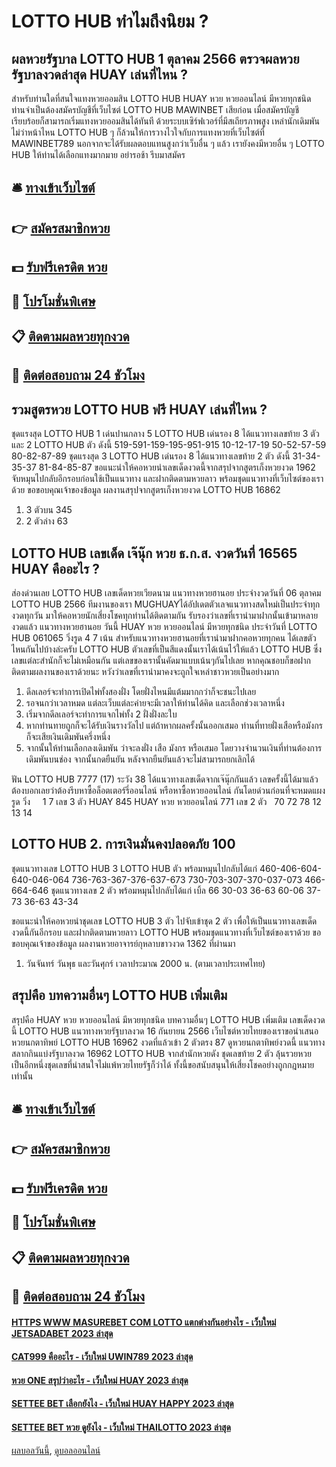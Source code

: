 # LOTTO HUB ทำไมถึงนิยม ?
## ผลหวยรัฐบาล LOTTO HUB 1 ตุลาคม 2566 ตรวจผลหวยรัฐบาลงวดล่าสุด HUAY เล่นที่ไหน ?
สำหรับท่านใดที่สนใจแทงหวยออมสิน LOTTO HUB HUAY หวย หวยออนไลน์ มีหวยทุกชนิด ท่านจำเป็นต้องสมัครบัญชีที่เว็บไซต์ LOTTO HUB MAWINBET เสียก่อน เมื่อสมัครบัญชีเรียบร้อยก็สามารถเริ่มแทงหวยออมสินได้ทันที ด้วยระบบเซิร์ฟเวอร์ที่มีสเถียรภาพสูง เหล่านักเดิมพันไม่ว่าหน้าไหน LOTTO HUB ๆ ก็ล้วนให้การวางไวใจกับการแทงหวยที่เว็บไซต์ที่ MAWINBET789 นอกจากจะได้รับผลตอบแทนสูงกว่าเว็บอื่น ๆ แล้ว เรายังคงมีหวยอื่น ๆ LOTTO HUB ให้ท่านได้เลือกแทงมากมาย อย่ารอช้า รีบมาสมัคร

## 🛎 [ทางเข้าเว็บไซต์](https://bit.ly/3BG5bNw)
## 👉 [สมัครสมาชิกหวย](https://bit.ly/3BG5bNw)
## 💵 [รับฟรีเครดิต หวย](https://bit.ly/3C3mvgS)
## 👑 [โปรโมชั่นพิเศษ](https://bit.ly/3C3mvgS)
## 📋 [ติดตามผลหวยทุกงวด](https://bit.ly/3C3mvgS)
## 📱 [ติดต่อสอบถาม 24 ชัวโมง](https://bit.ly/3C3mvgS)

## รวมสูตรหวย LOTTO HUB ฟรี HUAY เล่นที่ไหน ?
ชุดแรงสุด LOTTO HUB 1 เด่นปานกลาง 5 LOTTO HUB เด่นรอง 8 ได้แนวทางเลขท้าย 3 ตัว และ 2 LOTTO HUB ตัว ดังนี้
519-591-159-195-951-915
10-12-17-19
50-52-57-59
80-82-87-89
ชุดแรงสุด 3 LOTTO HUB เด่นรอง 8 ได้แนวทางเลขท้าย 2 ตัว ดังนี้
31-34-35-37
81-84-85-87
ขอแนะนำให้คอหวยนำเลขเด็ดงวดนี้จากสรุปจากสูตรเก็งหวยงวด 1962 จับหมุนไปกลับอีกรอบก่อนใช้เป็นแนวทาง และฝากติดตามหวยลาว พร้อมชุดแนวทางที่เว็บไซต์ของเราด้วย
ขอขอบคุณเจ้าของข้อมูล
ผลงานสรุปจากสูตรเก็งหวยงวด LOTTO HUB 16862

1. 3 ตัวบน 345
2. 2 ตัวล่าง 63

## LOTTO HUB เลขเด็ด เจ๊นุ๊ก หวย ธ.ก.ส. งวดวันที่ 16565 HUAY คืออะไร ?
ส่องด่วนเลย LOTTO HUB เลขเด็ดหวยเวียดนาม แนวทางหวยฮานอย ประจำงวดวันที่ 06 ตุลาคม LOTTO HUB 2566 ทีมงานของเรา MUGHUAYได้อัปเดตตัวเลจแนวทางสดใหม่เป็นประจำทุกงวดทุกวัน มาให้คอหวยนักเสี่ยงโชคทุกท่านได้ติดตามกัน รับรองว่าเลขที่เรานำมาฝากนั้นเข้ามาหลายงวดแล้ว
แนวทางหวยฮานอย วันนี้ HUAY หวย หวยออนไลน์ มีหวยทุกชนิด ประจำวันที่ LOTTO HUB 061065 วิ่งรูด 4 7 เน้น
สำหรับแนวทางหวยฮานอยที่เรานำมาฝากคอหวยทุกคน ได้เลขตัวไหนกันไปบ้างล่ะครับ LOTTO HUB ตัวเลขที่เป็นสีแดงนั้นเราได้เน้นไว้ให้แล้ว LOTTO HUB ซึ่งเลขแต่ละสำนักก็จะไม่เหมือนกัน แต่เลขของเรานั้นคัดมาแบบเน้นๆกันไปเลย หากคุณชอบก็ขอฝากติดตามผลงานของเราด้วยนะ หวังว่าเลขที่เรานำมาคงจะถูกใจเหล่าชาวหวยเป็นอย่างมาก
1. ดีลเลอร์จะทำการเปิดไพ่ทั้งสองฝั่ง โดยฝั่งไหนมีแต้มมากกว่าก็จะชนะไปเลย
2. รอจนกว่าเวลาหมด แต่ละเว็บแต่ละค่ายจะมีเวลาให้ท่านได้คิด และเลือกช่วงเวลาหนึ่ง
3. เริ่มจากดีลเลอร์จะทำการแจกไพ่ทั้ง 2 ฝั่งฝั่งละใบ
4. หากท่านทายถูกก็จะได้รับเงินรางวัลไป แต่ถ้าหากผลครั้งนั้นออกเสมอ ท่านที่ทายฝั่งเสือหรือมังกรก็จะเสียเงินเดิมพันครึ่งหนึ่ง
5. จากนั้นให้ท่านเลือกลงเดิมพัน ว่าจะลงฝั่ง เสือ มังกร หรือเสมอ โดยวางจำนวนเงินที่ท่านต้องการเดิมพันบนช่อง จากนั้นกดยืนยัน หลังจากยืนยันแล้วจะไม่สามารถยกเลิกได้

ฟัน LOTTO HUB 7777 (17)
ระวัง 38
ได้แนวทางเลขเด็ดจากเจ๊นุ๊กกันแล้ว เลขครั้งนี้ได้มาแล้ว ต้องบอกเลยว่าต้องรีบหาซื้อล็อตเตอร์รี่ออนไลน์ หรือหาซื้อหวยออนไลน์ กันโดยด่วนก่อนที่จะหมดแผง
รูด วิ่ง     1 7
เลข 3 ตัว HUAY 845 HUAY หวย หวยออนไลน์ 771
เลข 2 ตัว   70 72 78 12 13 14

## LOTTO HUB 2. การเงินมั่นคงปลอดภัย 100
ชุดแนวทางเลข LOTTO HUB 3 LOTTO HUB ตัว พร้อมหมุนไปกลับได้แก่
460-406-604-640-046-064
736-763-367-376-637-673
730-703-307-370-037-073
466-664-646
ชุดแนวทางเลข 2 ตัว พร้อมหมุนไปกลับได้แก่
เบิ้ล 66
30-03
36-63
60-06
37-73
36-63
43-34

ขอแนะนำให้คอหวยนำชุดเลข LOTTO HUB 3 ตัว ไปจับเข้าชุด 2 ตัว เพื่อให้เป็นแนวทางเลขเด็ดงวดนี้กันอีกรอบ และฝากติดตามหวยลาว LOTTO HUB พร้อมชุดแนวทางที่เว็บไซต์ของเราด้วย
ขอขอบคุณเจ้าของข้อมูล
ผลงานหวยอาจารย์กุหลาบขาวงวด 1362 ที่ผ่านมา
1. วันจันทร์ วันพุธ และวันศุกร์ เวลาประมาณ 2000 น. (ตามเวลาประเทศไทย)

## สรุปคือ บทความอื่นๆ LOTTO HUB เพิ่มเติม
สรุปคือ HUAY หวย หวยออนไลน์ มีหวยทุกชนิด บทความอื่นๆ LOTTO HUB เพิ่มเติม เลขเด็ดงวดนี้ LOTTO HUB แนวทางหวยรัฐบาลงวด 16 กันยายน 2566 เว็บไซต์หวยไทยของเราขอนำเสนอหวยนกตาทิพย์ LOTTO HUB 16962 งวดที่แล้วเข้า 2 ตัวตรง 87 ดูหวยนกตาทิพย์งวดนี้ แนวทางสลากกินแบ่งรัฐบาลงวด 16962 LOTTO HUB จากสำนักหวยดัง ชุดเลขท้าย 2 ตัว ลุ้นรวยหวย เป็นอีกหนึ่งชุดเลขที่น่าสนใจไม่แพ้หวยไทยรัฐก็ว่าได้ ทั้งนี้ขอสนับสนุนให้เสี่ยงโชคอย่างถูกกฎหมายเท่านั้น

## 🛎 [ทางเข้าเว็บไซต์](https://bit.ly/3BG5bNw)
## 👉 [สมัครสมาชิกหวย](https://bit.ly/3BG5bNw)
## 💵 [รับฟรีเครดิต หวย](https://bit.ly/3C3mvgS)
## 👑 [โปรโมชั่นพิเศษ](https://bit.ly/3C3mvgS)
## 📋 [ติดตามผลหวยทุกงวด](https://bit.ly/3C3mvgS)
## 📱 [ติดต่อสอบถาม 24 ชัวโมง](https://bit.ly/3C3mvgS)

#### [HTTPS WWW MASUREBET COM LOTTO แตกต่างกันอย่างไร - เว็บใหม่ JETSADABET 2023 ล่าสุด](https://atom.io/themes/https%20www%20masurebet%20com%20lotto%20แตกต่างกันอย่างไร%20-%20เว็บใหม่%20jetsadabet%202023%20ล่าสุด)
#### [CAT999 คืออะไร - เว็บใหม่ UWIN789 2023 ล่าสุด](https://atom.io/themes/cat999%20คืออะไร%20-%20เว็บใหม่%20uwin789%202023%20ล่าสุด)
#### [หวย ONE สรุปว่าอะไร - เว็บใหม่ HUAY 2023 ล่าสุด](https://atom.io/themes/หวย%20one%20สรุปว่าอะไร%20-%20เว็บใหม่%20huay%202023%20ล่าสุด)
#### [SETTEE BET เลือกยังไง - เว็บใหม่ HUAY HAPPY 2023 ล่าสุด](https://atom.io/themes/settee%20bet%20เลือกยังไง%20-%20เว็บใหม่%20huay%20happy%202023%20ล่าสุด)
#### [SETTEE BET หวย ดูยังไง - เว็บใหม่ THAILOTTO 2023 ล่าสุด](https://atom.io/themes/settee%20bet%20หวย%20ดูยังไง%20-%20เว็บใหม่%20thailotto%202023%20ล่าสุด)

[ผลบอลวันนี้](https://siamsport.tv "ผลบอลวันนี้"), [ดูบอลออนไลน์](https://siamsport.tv/ดูบอลสด "ดูบอลออนไลน์")